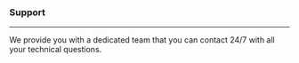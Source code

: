 ### Support
* * *

We provide you with a dedicated team that you can contact 24/7 with all your technical questions.
